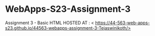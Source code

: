# WebApps-S23-Assignment-3
Assignment 3 - Basic HTML
HOSTED AT : < https://44-563-web-apps-s23.github.io/44563-webapps-assignment-3-Tejaswinikoth/>

